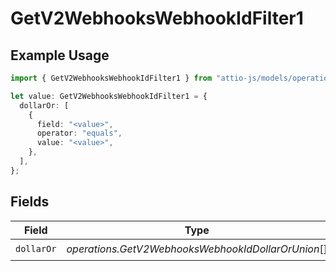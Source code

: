 # GetV2WebhooksWebhookIdFilter1

## Example Usage

```typescript
import { GetV2WebhooksWebhookIdFilter1 } from "attio-js/models/operations/getv2webhookswebhookid.js";

let value: GetV2WebhooksWebhookIdFilter1 = {
  dollarOr: [
    {
      field: "<value>",
      operator: "equals",
      value: "<value>",
    },
  ],
};
```

## Fields

| Field                                              | Type                                               | Required                                           | Description                                        |
| -------------------------------------------------- | -------------------------------------------------- | -------------------------------------------------- | -------------------------------------------------- |
| `dollarOr`                                         | *operations.GetV2WebhooksWebhookIdDollarOrUnion*[] | :heavy_check_mark:                                 | N/A                                                |